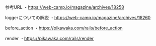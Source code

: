 参考URL
・https://web-camp.io/magazine/archives/18258

loggerについての解説
・https://web-camp.io/magazine/archives/18260

before_action
・https://pikawaka.com/rails/before_action

render
・https://pikawaka.com/rails/render
